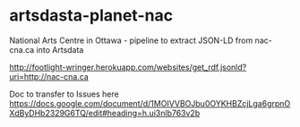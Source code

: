 # artsdasta-planet-nac
National Arts Centre in Ottawa - pipeline to extract JSON-LD from nac-cna.ca into Artsdata


http://footlight-wringer.herokuapp.com/websites/get_rdf.jsonld?uri=http://nac-cna.ca



Doc to transfer to Issues here
https://docs.google.com/document/d/1MOIVVBOJbu0OYKHBZcjLga6grpnOXdByDHb2329G6TQ/edit#heading=h.ui3nlb763v2b
